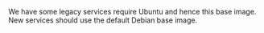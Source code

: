 We have some legacy services require Ubuntu and hence this base image. New services should use
the default Debian base image.
